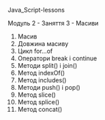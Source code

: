 
Java_Script-lessons

Модуль 2 - Заняття 3 - Масиви

1. Масив
2. Довжина масиву
3. Цикл for...of
4. Оператори break і continue
5. Методи split() і join()
6. Метод indexOf()
7. Метод includes()
8. Методи push() і pop()
9. Метод slice()
10. Метод splice()
11. Метод concat()
